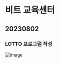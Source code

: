 # 비트 교육센터

## 20230802
### LOTTO 프로그램 작성
![image](https://github.com/indl1670/bit2023/assets/81145399/1b5ed7d0-9e9c-4227-b455-278291401440)
